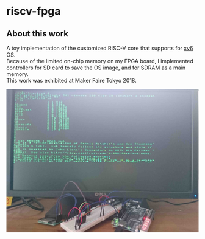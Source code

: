 # riscv-fpga

## About this work
A toy implementation of the customized RISC-V core that supports for [xv6](https://github.com/kura197/xv6-riscv) OS.   
Because of the limited on-chip memory on my FPGA board, I implemented controllers for SD card to save the OS image, and for SDRAM as a main memory.  
This work was exhibited at Maker Faire Tokyo 2018.

<img src="https://github.com/kura197/riscv-fpga/blob/images/xv6_demo.jpg" width=700px>
